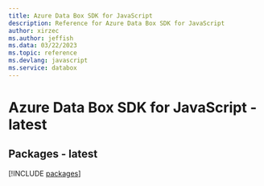 ```yaml
---
title: Azure Data Box SDK for JavaScript
description: Reference for Azure Data Box SDK for JavaScript
author: xirzec
ms.author: jeffish
ms.data: 03/22/2023
ms.topic: reference
ms.devlang: javascript
ms.service: databox
---
```

# Azure Data Box SDK for JavaScript - latest
## Packages - latest
[!INCLUDE [packages](data-box-index.md)]